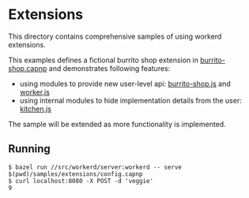 # Extensions

This directory contains comprehensive samples of using workerd extensions.

This examples defines a fictional burrito shop extension in
[burrito-shop.capnp](burrito-shop.capnp)
and demonstrates following features:

- using modules to provide new user-level api: [burrito-shop.js](burrito-shop.js) and
  [worker.js](worker.js)
- using internal modules to hide implementation details from the user: [kitchen.js](kitchen.js)

The sample will be extended as more functionality is implemented.


## Running

```
$ bazel run //src/workerd/server:workerd -- serve $(pwd)/samples/extensions/config.capnp
$ curl localhost:8080 -X POST -d 'veggie'
9
```
